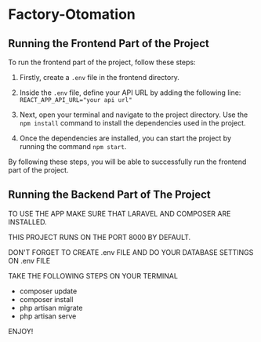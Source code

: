 # Factory-Otomation

## Running the Frontend Part of the Project
To run the frontend part of the project, follow these steps:

1.  Firstly, create a `.env` file in the frontend directory.
    
2.  Inside the `.env` file, define your API URL by adding the following line:
  `REACT_APP_API_URL="your api url"`

3.  Next, open your terminal and navigate to the project directory. Use the `npm install` command to install the dependencies used in the project.
    
4.  Once the dependencies are installed, you can start the project by running the command `npm start`.
    

By following these steps, you will be able to successfully run the frontend part of the project.

## Running the Backend Part of The Project

TO USE THE APP MAKE SURE THAT LARAVEL AND COMPOSER ARE INSTALLED.
<br>

THIS PROJECT RUNS ON THE PORT 8000 BY DEFAULT. 

DON'T FORGET TO CREATE .env FILE AND DO YOUR DATABASE SETTINGS ON .env FILE
<br>

TAKE THE FOLLOWING STEPS ON YOUR TERMINAL
<ul>
    <li>composer update</li>
    <li>composer install</li>
    <li>php artisan migrate</li>
    <li>php artisan serve</li>
</ul>

ENJOY!


